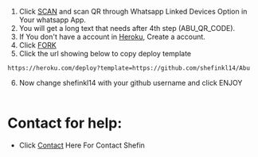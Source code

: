 1. Click [SCAN](https://replit.com/@Afx-Abu/ABU-SER-QR) and scan QR through Whatsapp Linked Devices Option in Your whatsapp App.
2. You will get a long text that needs after 4th step (ABU_QR_CODE).
3. If You don't have a account in [Heroku](https://signup.heroku.com/), Create a account.
4. Click [FORK](https://github.com/shefinkl14/Abu/fork)
5. Click the url showing below to copy deploy template
```
https://heroku.com/deploy?template=https://github.com/shefinkl14/Abu
``` 
6. Now change shefinkl14 with your github username and click ENJOY<br>
   <br>
# Contact for help:
   * Click [Contact](https://wa.me/+3584460006222?text=Need+Help🙂) Here For Contact Shefin
